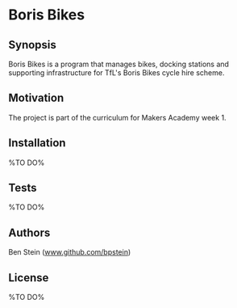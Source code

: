 # Boris Bikes

## Synopsis

Boris Bikes is a program that manages bikes, docking stations and supporting infrastructure for TfL's Boris Bikes cycle hire scheme.

## Motivation

The project is part of the curriculum for Makers Academy week 1. 

## Installation

%TO DO%

## Tests

%TO DO%

## Authors

Ben Stein (www.github.com/bpstein)

## License

%TO DO%